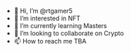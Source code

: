 - 👋 Hi, I’m @rtgamer5
- 👀 I’m interested in NFT
- 🌱 I’m currently learning Masters
- 💞️ I’m looking to collaborate on Crypto
- 📫 How to reach me TBA

<!---
rtgamer5/rtgamer5 is a ✨ special ✨ repository because its `README.md` (this file) appears on your GitHub profile.
You can click the Preview link to take a look at your changes.
--->
